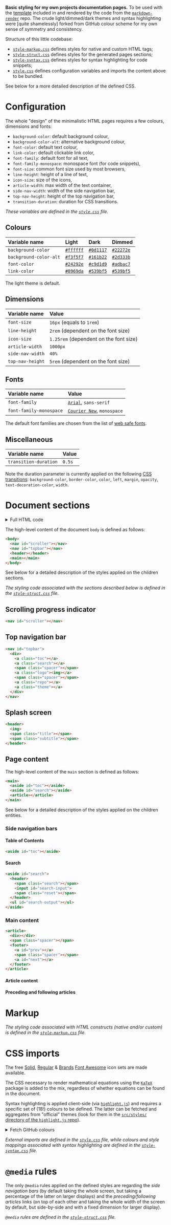 **Basic styling for my own projects documentation pages.** To be used with the
[template](https://github.com/carnarez/markdown-render/blob/master/markdown_render/template.html)
included in and rendered by the code from the
[`markdown-render`](https://github.com/carnarez/markdown-render) repo. The crude
light/dimmed/dark themes and syntax highlighting were [quite shamelessly] forked from
GitHub colour scheme for my own sense of symmetry and consistency.

Structure of this little codebase:

* [`style-markup.css`](/style-markup.css) defines styles for native and custom HTML
  tags;
* [`style-struct.css`](/style-struct.css) defines styles for the generated pages
  sections;
* [`style-syntax.css`](/style-syntax.css) defines styles for syntax highlighting for
  code snippets;
* [`style.css`](/style.css) defines configuration variables and imports the content 
  above to be bundled.

See below for a more detailed description of the defined CSS.

# Configuration

The whole "design" of the minimalistic HTML pages requires a few colours, dimensions and
fonts:

* `background-color`: default background colour,
* `background-color-alt`: alternative background colour,
* `font-color`: default text colour,
* `link-color`: default clickable link color,
* `font-family`: default font for all text,
* `font-family-monospace`: monospace font (for code snippets),
* `font-size`: common font size used by most browsers,
* `line-height`: height of a line of text,
* `icon-size`: size of the icons,
* `article-width`: max width of the text container,
* `side-nav-width`: width of the side navigation bar,
* `top-nav-height`: height of the top navigation bar,
* `transition-duration`: duration for CSS transitions.

_These variables are defined in the [`style.css`](/style.css) file._

## Colours

| Variable name | Light | Dark | Dimmed |
|:---|:---|:---|:---|
| `background-color` | [`#ffffff`](https://www.color-hex.com/color/ffffff) | [`#0d1117`](https://www.color-hex.com/color/0d1117) | [`#22272e`](https://www.color-hex.com/color/22272e) |
| `background-color-alt` | [`#f3f5f7`](https://www.color-hex.com/color/f3f5f7) | [`#161b22`](https://www.color-hex.com/color/161b22) | [`#2d333b`](https://www.color-hex.com/color/2d333b) |
| `font-color` | [`#24292e`](https://www.color-hex.com/color/24292e) | [`#c9d1d9`](https://www.color-hex.com/color/c9d1d9) | [`#adbac7`](https://www.color-hex.com/color/adbac7) |
| `link-color` | [`#0969da`](https://www.color-hex.com/color/0969da) | [`#539bf5`](https://www.color-hex.com/color/539bf5) | [`#539bf5`](https://www.color-hex.com/color/539bf5) |

The light theme is default.

## Dimensions

| Variable name | Value |
|:---|:---|
| `font-size` | `16px` (equals to `1rem`) |
| `line-height` | `2rem` (dependent on the font size) |
| `icon-size` | `1.25rem` (dependent on the font size) | 
| `article-width` | `1000px` |
| `side-nav-width` | `40%` |
| `top-nav-height` | `5rem` (dependent on the font size) |

## Fonts

| Variable name | Value |
|:---|:---|
| `font-family` | [`Arial`](https://en.wikipedia.org/wiki/Arial), `sans-serif` |
| `font-family-monospace` | [`Courier New`](https://en.wikipedia.org/wiki/Courier_(typeface)), `monospace` |

The default font families are chosen from the list of
[web safe fonts](https://developer.mozilla.org/en-US/docs/Learn/CSS/Styling_text/Fundamentals#web_safe_fonts).

## Miscellaneous

| Variable name | Value |
|:---|:---|
| `transition-duration` | `0.5s` |

Note the duration parameter is currently applied on the following
[CSS transitions](https://developer.mozilla.org/en-US/docs/Web/CSS/CSS_transitions):
`background-color`, `border-color`, `color`, `left`, `margin`, `opacity`,
`text-decoration-color`, `width`.

# Document sections

<details>
<summary>Full HTML code</summary>

Below the full [pseudo-]code of the `body` tag of the HTML template.

```html
<body>

  <nav id="scroller"></nav>

  <nav id="topbar">
    <div>
      <a class="sidebar"></a>
      <a class="search"></a>
      <span class="spacer"></span>
      <a class="logo"><img></a>
      <span class="spacer"></span>
      <a class="repo"></a>
      <a class="theme"></a>
    </div>
  </nav>

  <header>
    <img src="splash">
    <span class="title"></span>
    <span class="description"></span>
  </header>

  <main>

    <aside id="toc">toc</aside>

    <aside id="search">
      <header>
        <span class="search"></span>
        <input id="search-input">
        <span class="reset"></span>
      </header>
      <ul id="search-output"></ul>
    </aside>

    <article>
      <div></div>
      <span class="spacer"></span>
      <footer>
        <a id="prev"></a>
        <span class="spacer"></span>
        <a id="next"></a>
      </footer>
    </article>

  </main>

</body>
```

</details>

The high-level content of the document `body` is defined as follows:

```html
<body>
  <nav id="scroller"></nav>
  <nav id="topbar"></nav>
  <header></header>
  <main></main>
</body>
```

See below for a detailed description of the styles applied on the children sections.

_The styling code associated with the sections described below is defined in the
[`style-struct.css`](/style-struct.css) file._

## Scrolling progress indicator

```html
<nav id="scroller"></nav>
```

## Top navigation bar

```html
<nav id="topbar">
  <div>
    <a class="toc"></a>
    <a class="search"></a>
    <span class="spacer"></span>
    <a class="logo"><img></a>
    <span class="spacer"></span>
    <a class="repo"></a>
    <a class="theme"></a>
  </div>
</nav>
```

## Splash screen

```html
<header>
  <img>
  <span class="title"></span>
  <span class="subtitle"></span>
</header>
```

## Page content

The high-level content of the `main` section is defined as follows:

```html
<main>
  <aside id="toc"></aside>
  <aside id="search"></aside>
  <article></article>
</main>
```

See below for a detailed description of the styles applied on the children entities.

### Side navigation bars

#### Table of Contents

```html
<aside id="toc"></aside>
```

#### Search

```html
<aside id="search">
  <header>
    <span class="search"></span>
    <input id="search-input">
    <span class="reset"></span>
  </header>
  <ul id="search-output"></ul>
</aside>
```

### Main content

```html
<article>
  <div></div>
  <span class="spacer"></span>
  <footer>
    <a id="prev"></a>
    <span class="spacer"></span>
    <a id="next"></a>
  </footer>
</article>
```

#### Article content

#### Preceding and following articles

# Markup

_The styling code associated with HTML constructs (native and/or custom) is defined in
the [`style-markup.css`](/style-markup.css) file._

# CSS imports

The free [Solid](https://fontawesome.com/v6/icons?d=gallery&s=solid&m=free),
[Regular](https://fontawesome.com/v6/icons?d=gallery&s=regular&m=free) &
[Brands](https://fontawesome.com/v6/icons?d=gallery&p=2&s=solid&m=free)
[Font Awesome](https://fontawesome.com/) icon sets are made available.

The CSS necessary to render mathematical equations using the
[`KaTeX`](https://katex.org/) package is added to the mix, regardless of whether
equations can be found in the document.

Syntax highlighting is applied client-side (via
[`highlight.js`](https://highlightjs.org/)) and requires a specific set of (18!) colours
to be defined. The latter can be fetched and aggregates from "official" themes (look for
them in the
[`src/styles/` directory of the `highlight.js` repo](https://github.com/highlightjs/highlight.js/tree/main/src/styles)).

<details>
<summary>Fetch GitHub colours</summary>

Below assumption is, all CSS definitions are in the same order in each of the files
scanned.

```shell

function extract_hex {
  grep -e 'background:' -e 'color:' $1 | sed 's/;$//g' | awk '{print$NF}'
}

function format_vars {
  extract_hex $1 | cat -n | sed 's/^[ ]*/  --color-/g;s/\t/: /g;s/$/;/g'
}

src=https://raw.githubusercontent.com/highlightjs/highlight.js/main/src/styles
wget -qq $src/github.css
wget -qq $src/github-dark.css
wget -qq $src/github-dark-dimmed.css

echo '/*
 * source themes downloaded from:
 * https://github.com/highlightjs/highlight.js/tree/main/src/styles
 * and merged to account for the theme switch
 */'
echo

echo -e ":root,\n.light {"
format_vars github.css
echo '}'
echo

echo '.dark {'
format_vars github-dark.css
echo '}'
echo

echo '.dimmed {'
format_vars github-dark-dimmed.css
echo '}'
echo

awk '/.hljs/,0' github-dark-dimmed.css > .tmp-theme

format_vars github-dark-dimmed.css | while read line; do
  var=$(awk '{print$1}' <<< $line | sed 's/://g')
  hex=$(awk '{print$2}' <<< $line | sed 's/;//g')
  sed -i "s/$hex/var\($var\)/" .tmp-theme
done
cat .tmp-theme

rm .tmp-theme github*.css
```

</details>

_External imports are defined in the [`style.css`](/style.css) file, while colours and
style mappings associated with syntax highlighting are defined in the
[`style-syntax.css`](/style-syntax.css) file._

# `@media` rules

The only `@media` rules applied on the defined styles are regarding the _side navigation
bars_ (by default taking the whole screen, but taking a percentage of the latter on
larger displays) and the _preceding/following articles_ links (on top of each other and
taking the whole width of the screen by default, but side-by-side and with a fixed
dimension for larger display).

_`@media` rules are defined in the [`style-struct.css`](/style-struct.css) file._

